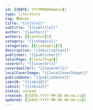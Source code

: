 ```yaml
---
id: {{DATE: YYYYMMDDHHmmss}}
type: literature
tag: 📚Book
title: "{{title}}"
subtitle: "{{subtitle}}"
author: "{{author}}"
authors: [{{author}}]
category: "{{category}}"
categories: [{{category}}]
description: "{{description}}"
publisher: "{{publisher}}"
totalPage: {{totalPage}}
coverUrl: "{{coverUrl}}"
coverSmallUrl: "{{coverUrl}}"
localCoverImage: "{{localCoverImage}}"
publishDate: "{{publishDate}}"
isbn10: "{{isbn10}}"
isbn13: "{{isbn13}}"
status: unread
created: {{DATE:YYYY-MM-DD HH:mm:ss}}
updated: {{DATE:YYYY-MM-DD HH:mm:ss}}
---
```

